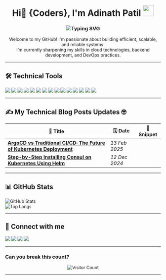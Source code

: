 <h1 align="center">
  Hi👋 {Coders}, I'm Adinath Patil
  <img src="https://media.giphy.com/media/hvRJCLFzcasrR4ia7z/giphy.gif" width="35">
</h1>

<h3 align="center">
  <img src="https://readme-typing-svg.demolab.com?font=Fira+Code&weight=500&size=22&pause=1000&color=1F75FE&center=true&width=600&lines=Full+Stack+Developer+%7C+Cloud+Enthusiast;React+%7C+Node.js+%7C+FastAPI;Building+Scalable+and+Reliable+Systems" alt="Typing SVG" />
</h3>


<p align="center">
  Welcome to my GitHub! I'm passionate about building efficient, scalable, and reliable systems.<br>
  I’m currently sharpening my skills in cloud technologies, backend development, and DevOps practices.
</p>

---

## 🛠 Technical Tools

<p>
<!--   <img src="https://img.shields.io/badge/C-00599C?style=flat&logo=c&logoColor=white"/>
  <img src="https://img.shields.io/badge/C++-00599C?style=flat&logo=c%2B%2B&logoColor=white"/> -->
  <img src="https://img.shields.io/badge/Python-3776AB?style=flat&logo=python&logoColor=white"/>
  <img src="https://img.shields.io/badge/FastAPI-009688?style=flat&logo=fastapi&logoColor=white"/>
<!--   <img src="https://img.shields.io/badge/Java-ED8B00?style=flat&logo=java&logoColor=white"/> -->
  <img src="https://img.shields.io/badge/Terraform-623CE4?style=flat&logo=terraform&logoColor=white"/>
  <img src="https://img.shields.io/badge/AWS-232F3E?style=flat&logo=amazon-aws&logoColor=white"/>
  <img src="https://img.shields.io/badge/VSCode-007ACC?style=flat&logo=visual-studio-code&logoColor=white"/>
  <img src="https://img.shields.io/badge/MySQL-4479A1?style=flat&logo=mysql&logoColor=white"/>
  <img src="https://img.shields.io/badge/Docker-2496ED?style=flat&logo=docker&logoColor=white"/>
  <img src="https://img.shields.io/badge/Microsoft%20Azure-0089D6?style=flat&logo=microsoft-azure&logoColor=white"/>
  <img src="https://img.shields.io/badge/Git-F05032?style=flat&logo=git&logoColor=white"/>
  <img src="https://img.shields.io/badge/GitHub-181717?style=flat&logo=github&logoColor=white"/>
  <img src="https://img.shields.io/badge/Linux-FCC624?style=flat&logo=linux&logoColor=black"/>
<!--   <img src="https://img.shields.io/badge/Slack-4A154B?style=flat&logo=slack&logoColor=white"/> -->
  <img src="https://img.shields.io/badge/Prometheus-E6522C?style=flat&logo=prometheus&logoColor=white"/>
  <img src="https://img.shields.io/badge/Grafana-F46800?style=flat&logo=grafana&logoColor=white"/>
  <img src="https://img.shields.io/badge/Kubernetes-326CE5?style=flat&logo=kubernetes&logoColor=white"/>
  <img src="https://img.shields.io/badge/Ansible-EE0000?style=flat&logo=ansible&logoColor=white"/>
</p>

---

## ✍️ My Technical Blog Posts Updates 🤓

| 📰 Title | 🗓 Date | 📄 Snippet |
|---------|--------|-----------|
| **[ArgoCD vs Traditional CI/CD: The Future of Kubernetes Deployment](https://medium.com/@adinathpatil2634/argocd-vs-traditional-ci-cd-the-future-of-kubernetes-deployment-0f0fcded722f)** | *13 Feb 2025*|
| **[Step-by-Step Installing Consul on Kubernetes Using Helm](https://medium.com/@adinathpatil2634/step-by-step-installing-consul-on-kubernetes-using-helm-16e2c6bf70bf)** | *12 Dec 2024*|

---

## 📊 GitHub Stats

![GitHub Stats](https://github-readme-stats.vercel.app/api?username=adyapatil&show_icons=true&theme=radical)  
![Top Langs](https://github-readme-stats.vercel.app/api/top-langs/?username=adyapatil&layout=compact&theme=radical)

---

## 🤝 Connect with me

<p>
  <a href="https://www.linkedin.com/in/adinath-patil" target="_blank"><img src="https://img.shields.io/badge/LinkedIn-0077B5?style=for-the-badge&logo=linkedin&logoColor=white"/></a>
  <a href="https://drive.google.com/file/d/1CoxF_Haxv7ri_UgGX0MzAZcsQmrtgXHx/view?usp=sharing" target="_blank"><img src="https://img.shields.io/badge/Download-Resume-grey?style=for-the-badge"/></a>
  <a href="https://www.instagram.com/_crack_adya_2634/" target="_blank"><img src="https://img.shields.io/badge/Instagram-E4405F?style=for-the-badge&logo=instagram&logoColor=white"/></a>
  <a href="https://medium.com/@adinathpatil2634" target="_blank"><img src="https://img.shields.io/badge/Medium-000000?style=for-the-badge&logo=medium&logoColor=white"/></a>
</p>

---

### Can you break this count?

<p align="center">
  <img src="https://hitwebcounter.com/counter/counter.php?page=1234567&style=0006&nbdigits=7&type=page&initCount=0000000" title="Counter" alt="Visitor Count" />
</p>

---

<marquee direction="left" behavior="scroll" scrollamount="5">
  <h3 align="center" style="color:limegreen;">
    Thanks for visiting my profile, see you next time!
  </h3>
</marquee>

